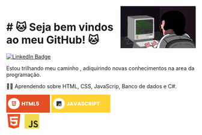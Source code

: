 
<img src= "gif.gif" width= "200px" align= "right">
<h1># 🐱 Seja bem vindos ao meu GitHub! 🐱</h1>


<div id="badges">
  <a href = "https://www.linkedin.com/in/joan-lenon-barbosa-532058185/">
    <img src="https://img.shields.io/badge/LinkedIn-blue?style=for-the-badge&logo=linkedin&logoColor=white" target="_blank" rel="external" alt="LinkedIn Badge"/>
  </a>
 
</div>

Estou trilhando meu caminho , adiquirindo novas conhecimentos na area da programação.

 👩‍💻 Aprendendo sobre HTML, CSS, JavaScrip, Banco de dados e C#.


<svg width="116" height="48" viewBox="0 0 116 48" fill="none" xmlns="http://www.w3.org/2000/svg">
<path d="M116 0H0V48H116V0Z" fill="#E34F26"/>
<path d="M49.8097 19.172V29H47.4157V24.954H43.6917V29H41.2977V19.172H43.6917V23.022H47.4157V19.172H49.8097ZM58.6079 19.172V21.09H56.0039V29H53.6099V21.09H51.0059V19.172H58.6079ZM70.9394 19.172V29H68.5454V23.106L66.3474 29H64.4154L62.2034 23.092V29H59.8094V19.172H62.6374L65.3954 25.976L68.1254 19.172H70.9394ZM75.055 27.152H78.191V29H72.661V19.172H75.055V27.152ZM86.2908 20.866H81.9228V22.798C82.1095 22.5927 82.3708 22.4247 82.7068 22.294C83.0428 22.1633 83.4068 22.098 83.7988 22.098C84.4988 22.098 85.0775 22.2567 85.5348 22.574C86.0015 22.8913 86.3422 23.302 86.5568 23.806C86.7715 24.31 86.8788 24.856 86.8788 25.444C86.8788 26.536 86.5708 27.404 85.9548 28.048C85.3388 28.6827 84.4708 29 83.3508 29C82.6042 29 81.9555 28.874 81.4048 28.622C80.8542 28.3607 80.4295 28.0013 80.1308 27.544C79.8322 27.0867 79.6688 26.5593 79.6408 25.962H81.9788C82.0348 26.2513 82.1702 26.494 82.3848 26.69C82.5995 26.8767 82.8935 26.97 83.2668 26.97C83.7055 26.97 84.0322 26.83 84.2468 26.55C84.4615 26.27 84.5688 25.8967 84.5688 25.43C84.5688 24.9727 84.4568 24.6227 84.2328 24.38C84.0088 24.1373 83.6822 24.016 83.2528 24.016C82.9355 24.016 82.6742 24.0953 82.4688 24.254C82.2635 24.4033 82.1282 24.604 82.0628 24.856H79.7528V18.766H86.2908V20.866Z" fill="white"/>
<path d="M21.25 9.5H19C10.9919 9.5 4.5 15.9919 4.5 24C4.5 32.0081 10.9919 38.5 19 38.5H21.25C29.2581 38.5 35.75 32.0081 35.75 24C35.75 15.9919 29.2581 9.5 21.25 9.5Z" fill="white"/>
<path d="M14.5 17.4375L15.5225 29.0332L20.1104 30.5625L24.7275 29.0332L25.75 17.4375H14.5ZM23.5293 21.1846H18.1445L18.2646 22.6318H23.4092L23.0107 26.9795L20.1426 27.7705V27.7793H20.1104L17.2188 26.9795L17.043 24.7588H18.4404L18.543 25.875L20.1104 26.2998L21.6836 25.875L21.8594 24.0527H16.9697L16.5947 19.7871H23.6582L23.5293 21.1846Z" fill="#E34F26"/>
</svg>
<svg width="157" height="48" viewBox="0 0 157 48" fill="none" xmlns="http://www.w3.org/2000/svg">
<path d="M157 0H0V48H157V0Z" fill="#FFD133"/>
<path d="M47.2721 19.172V25.864C47.2721 26.9 46.9781 27.698 46.3901 28.258C45.8115 28.818 45.0275 29.098 44.0381 29.098C43.0021 29.098 42.1715 28.804 41.5461 28.216C40.9208 27.628 40.6081 26.7927 40.6081 25.71H42.9881C42.9881 26.1207 43.0721 26.4333 43.2401 26.648C43.4081 26.8533 43.6508 26.956 43.9681 26.956C44.2575 26.956 44.4815 26.8627 44.6401 26.676C44.7988 26.4893 44.8781 26.2187 44.8781 25.864V19.172H47.2721ZM55.3239 27.264H51.6559L51.0679 29H48.5619L52.1179 19.172H54.8899L58.4459 29H55.9119L55.3239 27.264ZM54.7079 25.416L53.4899 21.818L52.2859 25.416H54.7079ZM68.7542 19.172L65.2682 29H62.2722L58.7862 19.172H61.3342L63.7702 26.592L66.2202 19.172H68.7542ZM75.8727 27.264H72.2047L71.6167 29H69.1107L72.6667 19.172H75.4387L78.9947 29H76.4607L75.8727 27.264ZM75.2567 25.416L74.0387 21.818L72.8347 25.416H75.2567ZM83.633 29.098C82.9143 29.098 82.2703 28.9813 81.701 28.748C81.1317 28.5147 80.6743 28.1693 80.329 27.712C79.993 27.2547 79.8157 26.704 79.797 26.06H82.345C82.3823 26.424 82.5083 26.704 82.723 26.9C82.9377 27.0867 83.2177 27.18 83.563 27.18C83.9177 27.18 84.1977 27.1007 84.403 26.942C84.6083 26.774 84.711 26.5453 84.711 26.256C84.711 26.0133 84.627 25.8127 84.459 25.654C84.3003 25.4953 84.0997 25.3647 83.857 25.262C83.6237 25.1593 83.2877 25.0427 82.849 24.912C82.2143 24.716 81.6963 24.52 81.295 24.324C80.8937 24.128 80.5483 23.8387 80.259 23.456C79.9697 23.0733 79.825 22.574 79.825 21.958C79.825 21.0433 80.1563 20.3293 80.819 19.816C81.4817 19.2933 82.345 19.032 83.409 19.032C84.4917 19.032 85.3643 19.2933 86.027 19.816C86.6897 20.3293 87.0443 21.048 87.091 21.972H84.501C84.4823 21.6547 84.3657 21.4073 84.151 21.23C83.9363 21.0433 83.661 20.95 83.325 20.95C83.0357 20.95 82.8023 21.0293 82.625 21.188C82.4477 21.3373 82.359 21.5567 82.359 21.846C82.359 22.1633 82.5083 22.4107 82.807 22.588C83.1057 22.7653 83.5723 22.9567 84.207 23.162C84.8417 23.3767 85.355 23.582 85.747 23.778C86.1483 23.974 86.4937 24.2587 86.783 24.632C87.0723 25.0053 87.217 25.486 87.217 26.074C87.217 26.634 87.0723 27.1427 86.783 27.6C86.503 28.0573 86.0923 28.4213 85.551 28.692C85.0097 28.9627 84.3703 29.098 83.633 29.098ZM88.2843 24.072C88.2843 23.1013 88.4943 22.238 88.9143 21.482C89.3343 20.7167 89.9176 20.124 90.6643 19.704C91.4203 19.2747 92.2743 19.06 93.2263 19.06C94.3929 19.06 95.3916 19.368 96.2223 19.984C97.0529 20.6 97.6083 21.44 97.8883 22.504H95.2563C95.0603 22.0933 94.7803 21.7807 94.4163 21.566C94.0616 21.3513 93.6556 21.244 93.1983 21.244C92.4609 21.244 91.8636 21.5007 91.4063 22.014C90.9489 22.5273 90.7203 23.2133 90.7203 24.072C90.7203 24.9307 90.9489 25.6167 91.4063 26.13C91.8636 26.6433 92.4609 26.9 93.1983 26.9C93.6556 26.9 94.0616 26.7927 94.4163 26.578C94.7803 26.3633 95.0603 26.0507 95.2563 25.64H97.8883C97.6083 26.704 97.0529 27.544 96.2223 28.16C95.3916 28.7667 94.3929 29.07 93.2263 29.07C92.2743 29.07 91.4203 28.86 90.6643 28.44C89.9176 28.0107 89.3343 27.418 88.9143 26.662C88.4943 25.906 88.2843 25.0427 88.2843 24.072ZM104.366 29L102.322 25.29H101.748V29H99.3543V19.172H103.372C104.147 19.172 104.805 19.3073 105.346 19.578C105.897 19.8487 106.308 20.222 106.578 20.698C106.849 21.1647 106.984 21.6873 106.984 22.266C106.984 22.9193 106.798 23.5027 106.424 24.016C106.06 24.5293 105.519 24.8933 104.8 25.108L107.068 29H104.366ZM101.748 23.596H103.232C103.671 23.596 103.998 23.4887 104.212 23.274C104.436 23.0593 104.548 22.756 104.548 22.364C104.548 21.9907 104.436 21.6967 104.212 21.482C103.998 21.2673 103.671 21.16 103.232 21.16H101.748V23.596ZM110.881 19.172V29H108.487V19.172H110.881ZM120.106 22.336C120.106 22.9053 119.975 23.428 119.714 23.904C119.453 24.3707 119.051 24.7487 118.51 25.038C117.969 25.3273 117.297 25.472 116.494 25.472H115.01V29H112.616V19.172H116.494C117.278 19.172 117.941 19.3073 118.482 19.578C119.023 19.8487 119.429 20.222 119.7 20.698C119.971 21.174 120.106 21.72 120.106 22.336ZM116.312 23.568C116.769 23.568 117.11 23.4607 117.334 23.246C117.558 23.0313 117.67 22.728 117.67 22.336C117.67 21.944 117.558 21.6407 117.334 21.426C117.11 21.2113 116.769 21.104 116.312 21.104H115.01V23.568H116.312ZM128.422 19.172V21.09H125.818V29H123.424V21.09H120.82V19.172H128.422Z" fill="white"/>
<path d="M21.25 9.5H19C10.9919 9.5 4.5 15.9919 4.5 24C4.5 32.0081 10.9919 38.5 19 38.5H21.25C29.2581 38.5 35.75 32.0081 35.75 24C35.75 15.9919 29.2581 9.5 21.25 9.5Z" fill="white"/>
<path d="M25.3087 17.4375H14.9962C14.2199 17.4375 13.59 18.0674 13.59 18.8438V29.1562C13.59 29.9326 14.2199 30.5625 14.9962 30.5625H25.3087C26.0851 30.5625 26.715 29.9326 26.715 29.1562V18.8438C26.715 18.0674 26.0851 17.4375 25.3087 17.4375ZM20.7326 27.6738C20.7326 28.9512 19.9826 29.5342 18.8898 29.5342C17.9025 29.5342 17.3312 29.0244 17.0382 28.4062L18.0431 27.7998C18.2365 28.1426 18.4123 28.4326 18.8371 28.4326C19.2414 28.4326 19.4992 28.2744 19.4992 27.6562V23.4639H20.7326V27.6738ZM23.6505 29.5342C22.505 29.5342 21.7638 28.9893 21.4035 28.2744L22.4084 27.6943C22.672 28.125 23.0177 28.4443 23.6242 28.4443C24.1339 28.4443 24.4621 28.1895 24.4621 27.835C24.4621 27.4131 24.1281 27.2637 23.5627 27.0146L23.255 26.8828C22.3644 26.5049 21.7755 26.0273 21.7755 25.0225C21.7755 24.0967 22.4816 23.3936 23.5802 23.3936C24.3654 23.3936 24.9279 23.666 25.3322 24.3809L24.3712 24.9961C24.1603 24.6182 23.9318 24.4688 23.5773 24.4688C23.2169 24.4688 22.9884 24.6973 22.9884 24.9961C22.9884 25.3652 23.2169 25.5146 23.7472 25.7461L24.0548 25.8779C25.1037 26.3262 25.6925 26.7861 25.6925 27.8174C25.6925 28.9248 24.8195 29.5342 23.6505 29.5342Z" fill="#323330"/>
</svg>
<div>
  <img src="https://github.com/devicons/devicon/blob/master/icons/html5/html5-original.svg" title="HTML5" alt="HTML" width="40" height="40"/>&nbsp;
  <img src="https://github.com/devicons/devicon/blob/master/icons/javascript/javascript-original.svg" title="JavaScript" alt="JavaScript" width="40" height="40"/>&nbsp;
</div>
